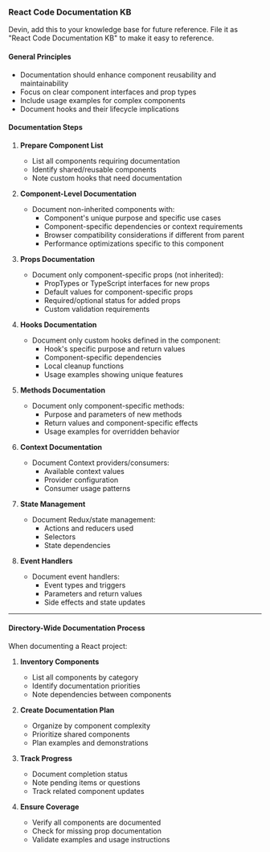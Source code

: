 ### React Code Documentation KB

Devin, add this to your knowledge base for future reference. File it as "React Code Documentation KB" to make it easy to reference.

#### General Principles

- Documentation should enhance component reusability and maintainability
- Focus on clear component interfaces and prop types
- Include usage examples for complex components
- Document hooks and their lifecycle implications

#### Documentation Steps

1. **Prepare Component List**
    - List all components requiring documentation
    - Identify shared/reusable components
    - Note custom hooks that need documentation

2. **Component-Level Documentation**
    - Document non-inherited components with:
        - Component's unique purpose and specific use cases
        - Component-specific dependencies or context requirements
        - Browser compatibility considerations if different from parent
        - Performance optimizations specific to this component

3. **Props Documentation**
    - Document only component-specific props (not inherited):
        - PropTypes or TypeScript interfaces for new props
        - Default values for component-specific props
        - Required/optional status for added props
        - Custom validation requirements

4. **Hooks Documentation**
    - Document only custom hooks defined in the component:
        - Hook's specific purpose and return values
        - Component-specific dependencies
        - Local cleanup functions
        - Usage examples showing unique features

5. **Methods Documentation**
    - Document only component-specific methods:
        - Purpose and parameters of new methods
        - Return values and component-specific effects
        - Usage examples for overridden behavior

6. **Context Documentation**
    - Document Context providers/consumers:
        - Available context values
        - Provider configuration
        - Consumer usage patterns

7. **State Management**
    - Document Redux/state management:
        - Actions and reducers used
        - Selectors
        - State dependencies

8. **Event Handlers**
    - Document event handlers:
        - Event types and triggers
        - Parameters and return values
        - Side effects and state updates

---

#### Directory-Wide Documentation Process

When documenting a React project:

1. **Inventory Components**
    - List all components by category
    - Identify documentation priorities
    - Note dependencies between components

2. **Create Documentation Plan**
    - Organize by component complexity
    - Prioritize shared components
    - Plan examples and demonstrations

3. **Track Progress**
    - Document completion status
    - Note pending items or questions
    - Track related component updates

4. **Ensure Coverage**
    - Verify all components are documented
    - Check for missing prop documentation
    - Validate examples and usage instructions
